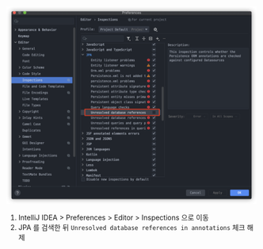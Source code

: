 <img src="https://github.com/ParkJiwoon/PrivateStudy/blob/master/intellij/images/jpa-entity-remove-red-line.png?raw=true" style="zoom:50%;" />

1. IntelliJ IDEA > Preferences > Editor > Inspections 으로 이동
2. JPA 를 검색한 뒤 `Unresolved database references in annotations` 체크 해제

